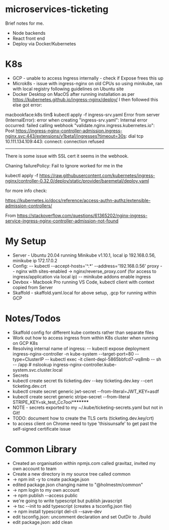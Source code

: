 # microservices-ticketing

Brief notes for me.

- Node backends
- React front end
- Deploy via Docker/Kubernetes

# K8s

- GCP - unable to access Ingress internally - check if Expose frees this up
- Microk8s - issue with ingress-nginx on old CPUs so using minikube, ran with local registry following guidelines on Ubuntu site
- Docker Desktop on MacOS after running installation as per https://kubernetes.github.io/ingress-nginx/deploy/ I then followed this else got error:

macbookface:k8s tim\$ kubectl apply -f ingress-srv.yaml
Error from server (InternalError): error when creating "ingress-srv.yaml": Internal error occurred: failed calling webhook "validate.nginx.ingress.kubernetes.io": Post https://ingress-nginx-controller-admission.ingress-nginx.svc:443/extensions/v1beta1/ingresses?timeout=30s: dial tcp 10.111.134.109:443: connect: connection refused

---

There is some issue with SSL cert it seems in the webhook.

Chaning failurePolicy: Fail to Ignore worked for me in the

kubectl apply -f https://raw.githubusercontent.com/kubernetes/ingress-nginx/controller-0.32.0/deploy/static/provider/baremetal/deploy.yaml

for more info check:

https://kubernetes.io/docs/reference/access-authn-authz/extensible-admission-controllers/

From
https://stackoverflow.com/questions/61365202/nginx-ingress-service-ingress-nginx-controller-admission-not-found

# My Setup

- Server - Ubuntu 20.04 running Minikube v1.10.1, local ip 192.168.0.56, minikube ip 172.17.0.2
- Config:
  -- kubectl --accept-hosts='^.\*' --address='192.168.0.56' proxy
  -- nginx with sites-enabled -> nginx/reverse_proxy.conf (for access to ingress/application via local ip)
  -- minikube addons enable ingress
- Devbox - Macbook Pro running VS Code, kubectl client with context copied from Server
- Skaffold - skaffold.yaml.local for above setup, .gcp for running within GCP

# Notes/Todos

- Skaffold config for different kube contexts rather than separate files
- Work out how to access ingress from within K8s cluster when running on GCP K8s
- Resolving internal name of ingress:
  -- kubectl expose deployment ingress-nginx-controller -n kube-system --target-port=80 --type=ClusterIP
  -- kubectl exec -it client-depl-5865bbfcd7-vq8mb -- sh
  -- /app # nslookup ingress-nginx-controller.kube-system.svc.cluster.local
- Secrets
- kubectl create secret tls ticketing.dev --key ticketing.dev.key --cert ticketing.dev.crt
- kubectl create secret generic jwt-secret --from-literal=JWT_KEY=asdf
- kubectl create secret generic stripe-secret --from-literal STRIPE_KEY=sk_test_Cc7ooi\***\*\*\*\*\*\***
- NOTE - secrets exported to my ~/.kube/ticketing-secrets.yaml but not in Git!
- TODO: document how to create the TLS certs (ticketing.dev.key/crt)
- to access client on Chrome need to type 'thisisunsafe' to get past the self-signed certificate issue

# Common Library

- Created an organisation within npmjs.com called gravitaz, invited my own account to team
- Create a new directory in my source tree called common
- -> npm init -y to create package.json
- edited package.json changing name to "@holmestm/common"
- -> npm login to my own account
- -> npm publish --access public
- we're going to write typescript but publish javascript
- -> tsc --init to add typescript (creates a tsconfig.json file)
- -> npm install typescript del-cli --save-dev
- edit tsconfig.json: uncomment declaration and set OutDir to ./build
- edit package.json: add clean

